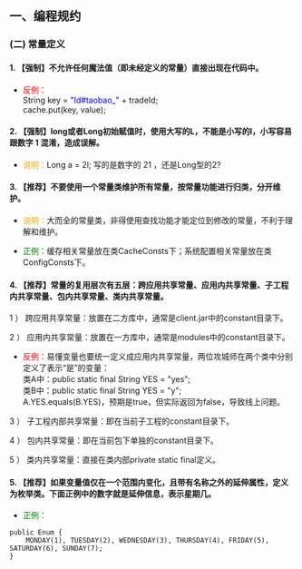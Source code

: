 ## 一、编程规约

### (二) 常量定义

#### 1. 【强制】不允许任何魔法值（即未经定义的常量）直接出现在代码中。

- <font color="red">反例：</font>  
String key = <font color="blue">"Id#taobao_"</font> + tradeId;  
cache.put(key, value);

#### 2. 【强制】long或者Long初始赋值时，使用大写的L，不能是小写的l，小写容易跟数字 1 混淆，造成误解。

- <font color="orange">说明：</font>Long a = 2l; 写的是数字的 21 ，还是Long型的2?

#### 3. 【推荐】不要使用一个常量类维护所有常量，按常量功能进行归类，分开维护。

- <font color="orange">说明：</font>大而全的常量类，非得使用查找功能才能定位到修改的常量，不利于理解和维护。  

- <font color="green">正例：</font>缓存相关常量放在类CacheConsts下；系统配置相关常量放在类ConfigConsts下。

#### 4. 【推荐】常量的复用层次有五层：跨应用共享常量、应用内共享常量、子工程内共享常量、包内共享常量、类内共享常量。

1 ） 跨应用共享常量：放置在二方库中，通常是client.jar中的constant目录下。  

2 ） 应用内共享常量：放置在一方库中，通常是modules中的constant目录下。  

- <font color="red">反例：</font>易懂变量也要统一定义成应用内共享常量，两位攻城师在两个类中分别定义了表示“是”的变量：  
类A中：public static final String YES = "yes";  
类B中：public static final String YES = "y";  
A.YES.equals(B.YES)，预期是true，但实际返回为false，导致线上问题。  

3 ） 子工程内部共享常量：即在当前子工程的constant目录下。  

4 ） 包内共享常量：即在当前包下单独的constant目录下。  

5 ） 类内共享常量：直接在类内部private static final定义。  

#### 5. 【推荐】如果变量值仅在一个范围内变化，且带有名称之外的延伸属性，定义为枚举类。下面正例中的数字就是延伸信息，表示星期几。

- <font color="green">正例：</font>

```
public Enum { 
	MONDAY(1), TUESDAY(2), WEDNESDAY(3), THURSDAY(4), FRIDAY(5), SATURDAY(6), SUNDAY(7);
}
```    